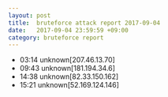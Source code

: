 ```yaml
---
layout: post
title:  bruteforce attack report 2017-09-04
date:   2017-09-04 23:59:59 +09:00
category: bruteforce report
---
```


* 03:14 unknown[207.46.13.70]
* 09:43 unknown[181.194.34.6]
* 14:38 unknown[82.33.150.162]
* 15:21 unknown[52.169.124.146]
